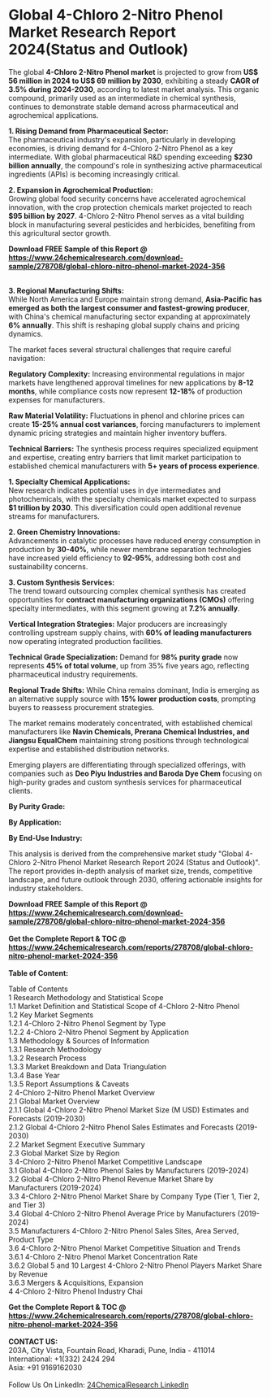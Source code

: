 <h1>Global 4-Chloro 2-Nitro Phenol Market Research Report 2024(Status and Outlook)</h1><p>The global <strong>4-Chloro 2-Nitro Phenol market</strong> is projected to grow from <strong>US$ 56 million in 2024 to US$ 69 million by 2030</strong>, exhibiting a steady <strong>CAGR of 3.5% during 2024-2030</strong>, according to latest market analysis. This organic compound, primarily used as an intermediate in chemical synthesis, continues to demonstrate stable demand across pharmaceutical and agrochemical applications.</p><p><strong>1. Rising Demand from Pharmaceutical Sector:</strong><br>
The pharmaceutical industry's expansion, particularly in developing economies, is driving demand for 4-Chloro 2-Nitro Phenol as a key intermediate. With global pharmaceutical R&amp;D spending exceeding <strong>$230 billion annually</strong>, the compound's role in synthesizing active pharmaceutical ingredients (APIs) is becoming increasingly critical.</p><p><strong>2. Expansion in Agrochemical Production:</strong><br>
Growing global food security concerns have accelerated agrochemical innovation, with the crop protection chemicals market projected to reach <strong>$95 billion by 2027</strong>. 4-Chloro 2-Nitro Phenol serves as a vital building block in manufacturing several pesticides and herbicides, benefiting from this agricultural sector growth.</p><div><b>Download FREE Sample of this Report @ 
            <a href="https://www.24chemicalresearch.com/download-sample/278708/global-chloro-nitro-phenol-market-2024-356">
            https://www.24chemicalresearch.com/download-sample/278708/global-chloro-nitro-phenol-market-2024-356</a></b></div><br><p><strong>3. Regional Manufacturing Shifts:</strong><br>
While North America and Europe maintain strong demand, <strong>Asia-Pacific has emerged as both the largest consumer and fastest-growing producer</strong>, with China's chemical manufacturing sector expanding at approximately <strong>6% annually</strong>. This shift is reshaping global supply chains and pricing dynamics.</p><p>The market faces several structural challenges that require careful navigation:</p><p><strong>Regulatory Complexity:</strong> Increasing environmental regulations in major markets have lengthened approval timelines for new applications by <strong>8-12 months</strong>, while compliance costs now represent <strong>12-18%</strong> of production expenses for manufacturers.</p><p><strong>Raw Material Volatility:</strong> Fluctuations in phenol and chlorine prices can create <strong>15-25% annual cost variances</strong>, forcing manufacturers to implement dynamic pricing strategies and maintain higher inventory buffers.</p><p><strong>Technical Barriers:</strong> The synthesis process requires specialized equipment and expertise, creating entry barriers that limit market participation to established chemical manufacturers with <strong>5+ years of process experience</strong>.</p><p><strong>1. Specialty Chemical Applications:</strong><br>
New research indicates potential uses in dye intermediates and photochemicals, with the specialty chemicals market expected to surpass <strong>$1 trillion by 2030</strong>. This diversification could open additional revenue streams for manufacturers.</p><p><strong>2. Green Chemistry Innovations:</strong><br>
Advancements in catalytic processes have reduced energy consumption in production by <strong>30-40%</strong>, while newer membrane separation technologies have increased yield efficiency to <strong>92-95%</strong>, addressing both cost and sustainability concerns.</p><p><strong>3. Custom Synthesis Services:</strong><br>
The trend toward outsourcing complex chemical synthesis has created opportunities for <strong>contract manufacturing organizations (CMOs)</strong> offering specialty intermediates, with this segment growing at <strong>7.2% annually</strong>.</p><p><strong>Vertical Integration Strategies:</strong> Major producers are increasingly controlling upstream supply chains, with <strong>60% of leading manufacturers</strong> now operating integrated production facilities.</p><p><strong>Technical Grade Specialization:</strong> Demand for <strong>98% purity grade</strong> now represents <strong>45% of total volume</strong>, up from 35% five years ago, reflecting pharmaceutical industry requirements.</p><p><strong>Regional Trade Shifts:</strong> While China remains dominant, India is emerging as an alternative supply source with <strong>15% lower production costs</strong>, prompting buyers to reassess procurement strategies.</p><p>The market remains moderately concentrated, with established chemical manufacturers like <strong>Navin Chemicals, Prerana Chemical Industries, and Jiangsu EqualChem</strong> maintaining strong positions through technological expertise and established distribution networks.</p><p>Emerging players are differentiating through specialized offerings, with companies such as <strong>Deo Piyu Industries and Baroda Dye Chem</strong> focusing on high-purity grades and custom synthesis services for pharmaceutical clients.</p><p><strong>By Purity Grade:</strong></p><p><strong>By Application:</strong></p><p><strong>By End-Use Industry:</strong></p><p>This analysis is derived from the comprehensive market study "Global 4-Chloro 2-Nitro Phenol Market Research Report 2024 (Status and Outlook)". The report provides in-depth analysis of market size, trends, competitive landscape, and future outlook through 2030, offering actionable insights for industry stakeholders.</p><div><b>Download FREE Sample of this Report @ 
            <a href="https://www.24chemicalresearch.com/download-sample/278708/global-chloro-nitro-phenol-market-2024-356">
            https://www.24chemicalresearch.com/download-sample/278708/global-chloro-nitro-phenol-market-2024-356</a></b></div><br><div><b>Get the Complete Report & TOC @ 
            <a href="https://www.24chemicalresearch.com/reports/278708/global-chloro-nitro-phenol-market-2024-356">
            https://www.24chemicalresearch.com/reports/278708/global-chloro-nitro-phenol-market-2024-356</a></b></div><br>
            <b>Table of Content:</b><p>Table of Contents<br />
1 Research Methodology and Statistical Scope<br />
1.1 Market Definition and Statistical Scope of 4-Chloro 2-Nitro Phenol<br />
1.2 Key Market Segments<br />
1.2.1 4-Chloro 2-Nitro Phenol Segment by Type<br />
1.2.2 4-Chloro 2-Nitro Phenol Segment by Application<br />
1.3 Methodology & Sources of Information<br />
1.3.1 Research Methodology<br />
1.3.2 Research Process<br />
1.3.3 Market Breakdown and Data Triangulation<br />
1.3.4 Base Year<br />
1.3.5 Report Assumptions & Caveats<br />
2 4-Chloro 2-Nitro Phenol Market Overview<br />
2.1 Global Market Overview<br />
2.1.1 Global 4-Chloro 2-Nitro Phenol Market Size (M USD) Estimates and Forecasts (2019-2030)<br />
2.1.2 Global 4-Chloro 2-Nitro Phenol Sales Estimates and Forecasts (2019-2030)<br />
2.2 Market Segment Executive Summary<br />
2.3 Global Market Size by Region<br />
3 4-Chloro 2-Nitro Phenol Market Competitive Landscape<br />
3.1 Global 4-Chloro 2-Nitro Phenol Sales by Manufacturers (2019-2024)<br />
3.2 Global 4-Chloro 2-Nitro Phenol Revenue Market Share by Manufacturers (2019-2024)<br />
3.3 4-Chloro 2-Nitro Phenol Market Share by Company Type (Tier 1, Tier 2, and Tier 3)<br />
3.4 Global 4-Chloro 2-Nitro Phenol Average Price by Manufacturers (2019-2024)<br />
3.5 Manufacturers 4-Chloro 2-Nitro Phenol Sales Sites, Area Served, Product Type<br />
3.6 4-Chloro 2-Nitro Phenol Market Competitive Situation and Trends<br />
3.6.1 4-Chloro 2-Nitro Phenol Market Concentration Rate<br />
3.6.2 Global 5 and 10 Largest 4-Chloro 2-Nitro Phenol Players Market Share by Revenue<br />
3.6.3 Mergers & Acquisitions, Expansion<br />
4 4-Chloro 2-Nitro Phenol Industry Chai</p><div><b>Get the Complete Report & TOC @ 
            <a href="https://www.24chemicalresearch.com/reports/278708/global-chloro-nitro-phenol-market-2024-356">
            https://www.24chemicalresearch.com/reports/278708/global-chloro-nitro-phenol-market-2024-356</a></b></div><br><b>CONTACT US:</b><br>
            203A, City Vista, Fountain Road, Kharadi, Pune, India - 411014<br>
            International: +1(332) 2424 294<br>
            Asia: +91 9169162030 <br><br>
            Follow Us On LinkedIn: <a href="https://www.linkedin.com/company/24chemicalresearch/">24ChemicalResearch LinkedIn</a>